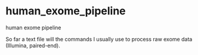 human_exome_pipeline
====================

human exome pipeline

So far a text file will the commands I usually use to process raw exome data (Illumina, paired-end).  
